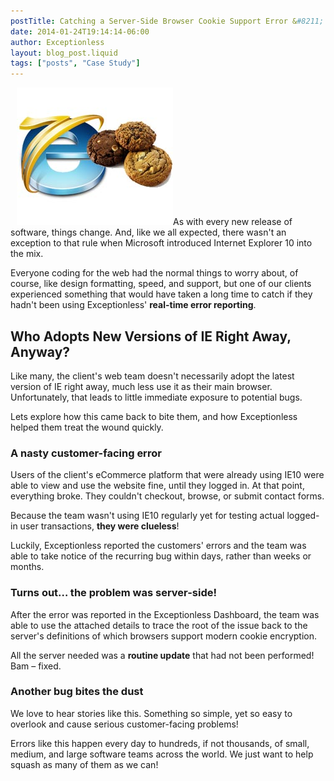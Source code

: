 ```yaml
---
postTitle: Catching a Server-Side Browser Cookie Support Error &#8211; Case Study
date: 2014-01-24T19:14:14-06:00
author: Exceptionless
layout: blog_post.liquid
tags: ["posts", "Case Study"]
---
```

<img loading="lazy" class="alignright size-full wp-image-1959" style="margin-left:10px;" alt="Internet Explorer Cookies" src="/assets/ie-cookies.jpg" width="250" height="220" data-id="1959" />As with every new release of software, things change. And, like we all expected, there wasn't an exception to that rule when Microsoft introduced Internet Explorer 10 into the mix.

Everyone coding for the web had the normal things to worry about, of course, like design formatting, speed, and support, but one of our clients experienced something that would have taken a long time to catch if they hadn't been using Exceptionless' **real-time error reporting**.<!--more-->

## Who Adopts New Versions of IE Right Away, Anyway?

Like many, the client's web team doesn't necessarily adopt the latest version of IE right away, much less use it as their main browser. Unfortunately, that leads to little immediate exposure to potential bugs.

Lets explore how this came back to bite them, and how Exceptionless helped them treat the wound quickly.

### A nasty customer-facing error

Users of the client's eCommerce platform that were already using IE10 were able to view and use the website fine, until they logged in. At that point, everything broke. They couldn't checkout, browse, or submit contact forms.

Because the team wasn't using IE10 regularly yet for testing actual logged-in user transactions, **they were clueless**!

Luckily, Exceptionless reported the customers' errors and the team was able to take notice of the recurring bug within days, rather than weeks or months.

### Turns out&#8230; the problem was server-side!

After the error was reported in the Exceptionless Dashboard, the team was able to use the attached details to trace the root of the issue back to the server's definitions of which browsers support modern cookie encryption.

All the server needed was a **routine update** that had not been performed! Bam &#8211; fixed.

### Another bug bites the dust

We love to hear stories like this. Something so simple, yet so easy to overlook and cause serious customer-facing problems!

Errors like this happen every day to hundreds, if not thousands, of small, medium, and large software teams across the world. We just want to help squash as many of them as we can!
